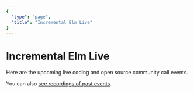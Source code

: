 ```yaml
---
{
  "type": "page",
  "title": "Incremental Elm Live"
}
---
```


# Incremental Elm Live

Here are the upcoming live coding and open source community call events.

You can also [see recordings of past events](https://www.youtube.com/watch?v=o6IfcuZESj8&list=PLijXiZoUdHP6kEajN9zo8hgfqe96aW5p3).

